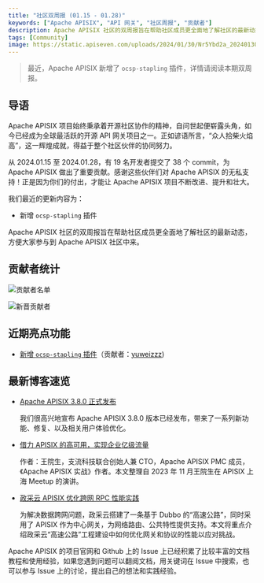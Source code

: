 ```yaml
---
title: "社区双周报 (01.15 - 01.28)"
keywords: ["Apache APISIX", "API 网关", "社区周报", "贡献者"]
description: Apache APISIX 社区的双周报旨在帮助社区成员更全面地了解社区的最新动态，方便大家参与到 Apache APISIX 社区中来。
tags: [Community]
image: https://static.apiseven.com/uploads/2024/01/30/Nr5Ybd2a_20240130_ZH_Cover.png
---
```

> 最近，Apache APISIX 新增了 `ocsp-stapling` 插件，详情请阅读本期双周报。
<!--truncate-->

## 导语

Apache APISIX 项目始终秉承着开源社区协作的精神，自问世起便崭露头角，如今已经成为全球最活跃的开源 API 网关项目之一。正如谚语所言，“众人拾柴火焰高”，这一辉煌成就，得益于整个社区伙伴的协同努力。

从 2024.01.15 至 2024.01.28，有 19 名开发者提交了 38 个 commit，为 Apache APISIX 做出了重要贡献。感谢这些伙伴们对 Apache APISIX 的无私支持！正是因为你们的付出，才能让 Apache APISIX 项目不断改进、提升和壮大。

我们最近的更新内容为：

- 新增 `ocsp-stapling` 插件

Apache APISIX 社区的双周报旨在帮助社区成员更全面地了解社区的最新动态，方便大家参与到 Apache APISIX 社区中来。

## 贡献者统计

![贡献者名单](https://static.apiseven.com/uploads/2024/01/30/TNYMwOwg_20240130_ALL.png)

![新晋贡献者](https://static.apiseven.com/uploads/2024/01/30/tboLrqhc_20240130_New.png)

## 近期亮点功能

- [新增 `ocsp-stapling` 插件](https://github.com/apache/apisix/pull/10817)（贡献者：[yuweizzz](https://github.com/yuweizzz))

## 最新博客速览

- [Apache APISIX 3.8.0 正式发布](https://apisix.apache.org/zh/blog/2024/01/15/release-apache-apisix-3.8.0/)

  我们很高兴地宣布 Apache APISIX 3.8.0 版本已经发布，带来了一系列新功能、修复、以及相关用户体验优化。

- [借力 APISIX 的高可用，实现企业亿级流量](https://apisix.apache.org/zh/blog/2023/12/15/high-availability-of-apisix-and-api7/)

  作者：王院生，支流科技联合创始人兼 CTO，Apache APISIX PMC 成员，《Apache APISIX 实战》作者。本文整理自 2023 年 11 月王院生在 APISIX 上海 Meetup 的演讲。

- [政采云 APISIX 优化跨网 RPC 性能实践](https://apisix.apache.org/zh/blog/2023/12/08/zhengcaiyun-uses-apisix/)

  为解决数据跨网问题，政采云搭建了一条基于 Dubbo 的“高速公路”，同时采用了 APISIX 作为中心网关，为网络路由、公共特性提供支持。本文将重点介绍政采云“高速公路”工程建设中如何优化网关和协议的性能以应对挑战。

Apache APISIX 的项目官网和 Github 上的 Issue 上已经积累了比较丰富的文档教程和使用经验，如果您遇到问题可以翻阅文档，用关键词在 Issue 中搜索，也可以参与 Issue 上的讨论，提出自己的想法和实践经验。
